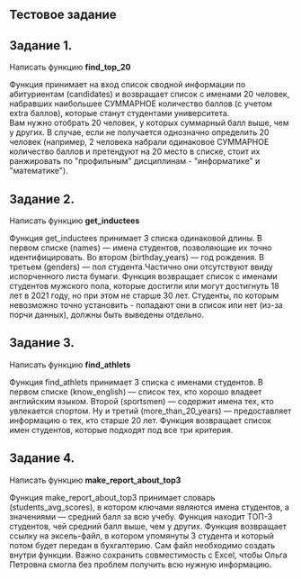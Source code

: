 ## Тестовое задание

## Задание 1.
Написать функцию __find_top_20__    

Функция принимает на вход список сводной информации по абитуриентам (candidates)  и возвращает список с  именами 20 человек,    набравших наибольшее СУММАРНОЕ количество баллов (с учетом extra баллов), которые станут студентами университета.    
Вам нужно отобрать 20 человек, у которых суммарный балл выше, чем у других. В случае, если не получается однозначно определить 20 человек (например, 2 человека набрали одинаковое СУММАРНОЕ количество баллов и претендуют на 20 место в списке, стоит их ранжировать по "профильным" дисциплинам - "информатике" и "математике").    

## Задание 2.    
Написать функцию __get_inductees__    

Функция get_inductees принимает 3 списка одинаковой длины. В первом списке (names) — имена студентов, позволяющие их точно идентифицировать. Во втором (birthday_years) — год рождения. В третьем (genders) — пол студента.Частично они отсутствуют ввиду испорченного листа бумаги. Функция возвращает список с именами студентов мужского пола, которые достигли или могут достигнуть 18 лет в 2021 году, но при этом не старше 30 лет. Cтуденты, по которым невозможно точно установить - попадают они в список или нет (из-за порчи данных), должны быть выведены отдельно.    

## Задание 3.    

Написать функцию __find_athlets__    

Функция find_athlets принимает 3 списка с именами студентов. В первом списке (know_english) — список тех, кто хорошо владеет английским языком. Второй (sportsmen) — содержит имена тех, кто увлекается спортом. Ну и третий (more_than_20_years) — предоставляет информацию о тех, кто старше 20 лет. Функция возвращает список имен студентов, которые подходят под все три критерия.    

## Задание 4.    

Написать функцию __make_report_about_top3__    

Функция make_report_about_top3 принимает словарь (students_avg_scores), в котором ключами являются имена студентов, а значениями — средний балл за всю учебу. Функция находит ТОП-3 студентов, чей средний балл выше, чем у других. Функция возвращает ссылку на эксель-файл, в котором упомянуты 3 студента и который потом будет передан в бухгалтерию. Сам файл необходимо создать внутри функции. Важно сохранить совместимость с Excel, чтобы Ольга Петровна смогла без проблем получить всю нужную информацию.    

